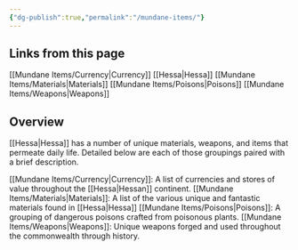 ```yaml
---
{"dg-publish":true,"permalink":"/mundane-items/"}
---
```


## Links from this page
[[Mundane Items/Currency\|Currency]]
[[Hessa\|Hessa]]
[[Mundane Items/Materials\|Materials]]
[[Mundane Items/Poisons\|Poisons]]
[[Mundane Items/Weapons\|Weapons]]
## Overview
[[Hessa\|Hessa]] has a number of unique materials, weapons, and items that permeate daily life. Detailed below are each of those groupings paired with a brief description.

[[Mundane Items/Currency\|Currency]]: A list of currencies and stores of value throughout the [[Hessa\|Hessan]] continent.
[[Mundane Items/Materials\|Materials]]: A list of the various unique and fantastic materials found in [[Hessa\|Hessa]]
[[Mundane Items/Poisons\|Poisons]]: A grouping of dangerous poisons crafted from poisonous plants.
[[Mundane Items/Weapons\|Weapons]]: Unique weapons forged and used throughout the commonwealth through history.
